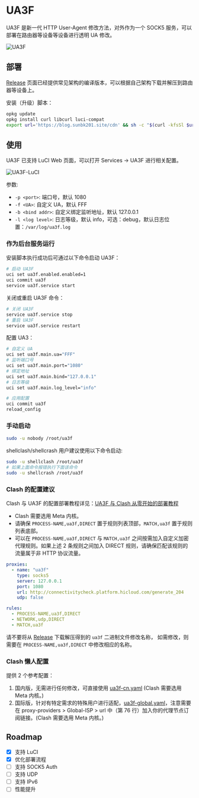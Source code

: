 # UA3F

UA3F 是新一代 HTTP User-Agent 修改方法，对外作为一个 SOCK5 服务，可以部署在路由器等设备等设备进行透明 UA 修改。

![UA3F](https://sunbk201.oss-cn-beijing.aliyuncs.com/img/ua3f)

## 部署

[Release](https://github.com/SunBK201/UA3F/releases) 页面已经提供常见架构的编译版本，可以根据自己架构下载并解压到路由器等设备上。

安装（升级）脚本：
```sh
opkg update
opkg install curl libcurl luci-compat
export url='https://blog.sunbk201.site/cdn' && sh -c "$(curl -kfsSl $url/install.sh)"
```

## 使用

UA3F 已支持 LuCI Web 页面，可以打开 Services -> UA3F 进行相关配置。

![UA3F-LuCI](https://sunbk201.oss-cn-beijing.aliyuncs.com/img/ua3f-luci)

参数:
- `-p <port>`: 端口号，默认 1080
- `-f <UA>`: 自定义 UA，默认 FFF
- `-b <bind addr>`: 自定义绑定监听地址，默认 127.0.0.1
- `-l <log level>`: 日志等级，默认 info，可选：debug，默认日志位置：`/var/log/ua3f.log`

### 作为后台服务运行

安装脚本执行成功后可通过以下命令启动 UA3F：
```sh
# 启动 UA3F
uci set ua3f.enabled.enabled=1
uci commit ua3f
service ua3f.service start
```

关闭或重启 UA3F 命令：
```sh
# 关闭 UA3F
service ua3f.service stop
# 重启 UA3F
service ua3f.service restart
```

配置 UA3：
```sh
# 自定义 UA
uci set ua3f.main.ua="FFF"
# 监听端口号
uci set ua3f.main.port="1080"
# 绑定地址
uci set ua3f.main.bind="127.0.0.1"
# 日志等级
uci set ua3f.main.log_level="info"

# 应用配置
uci commit ua3f
reload_config
```

### 手动启动
```sh
sudo -u nobody /root/ua3f
```

shellclash/shellcrash 用户建议使用以下命令启动:
```sh
sudo -u shellclash /root/ua3f
# 如果上面命令报错执行下面该命令
sudo -u shellcrash /root/ua3f
```

### Clash 的配置建议
Clash 与 UA3F 的配置部署教程详见：[UA3F 与 Clash 从零开始的部署教程](https://sunbk201public.notion.site/UA3F-Clash-16d60a7b5f0e457a9ee97a3be7cbf557?pvs=4)

- Clash 需要选用 Meta 内核。
- 请确保 `PROCESS-NAME,ua3f,DIRECT` 置于规则列表顶部，`MATCH,ua3f` 置于规则列表底部。
- 可以在 `PROCESS-NAME,ua3f,DIRECT` 与 `MATCH,ua3f` 之间按需加入自定义加密代理规则。如果上述 2 条规则之间加入 DIRECT 规则，请确保匹配该规则的流量属于非 HTTP 协议流量。

```yaml
proxies:
  - name: "ua3f"
    type: socks5
    server: 127.0.0.1
    port: 1080
    url: http://connectivitycheck.platform.hicloud.com/generate_204
    udp: false

rules:
  - PROCESS-NAME,ua3f,DIRECT
  - NETWORK,udp,DIRECT
  - MATCH,ua3f
```

请不要将从 [Release](https://github.com/SunBK201/UA3F/releases) 下载解压得到的 `ua3f` 二进制文件修改名称，
如需修改，则需要在 `PROCESS-NAME,ua3f,DIRECT` 中修改相应的名称。

### Clash 懒人配置

提供 2 个参考配置：
1. 国内版，无需进行任何修改，可直接使用 [ua3f-cn.yaml](https://cdn.jsdelivr.net/gh/SunBK201/UA3F@master/clash/ua3f-cn.yaml) (Clash 需要选用 Meta 内核。)
2. 国际版，针对有特定需求的特殊用户进行适配，[ua3f-global.yaml](https://cdn.jsdelivr.net/gh/SunBK201/UA3F@master/clash/ua3f-global.yaml)，注意需要在 proxy-providers > Global-ISP > url 中（第 76 行）加入你的代理节点订阅链接。(Clash 需要选用 Meta 内核。)

## Roadmap

- [x] 支持 LuCI
- [x] 优化部署流程
- [ ] 支持 SOCK5 Auth
- [ ] 支持 UDP
- [ ] 支持 IPv6
- [ ] 性能提升